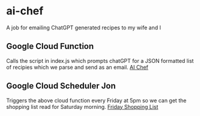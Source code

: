 # ai-chef
A job for emailing ChatGPT generated recipes to my wife and I 

## Google Cloud Function
Calls the script in index.js which prompts chatGPT for a JSON formatted list of recipies which we parse and send as an email. 
[AI Chef](https://console.cloud.google.com/functions/details/us-central1/function-1?env=gen1&project=ai-chef-385301)


## Google Cloud Scheduler Jon
Triggers the above cloud function every Friday at 5pm so we can get the shopping list read for Saturday morning.
[Friday Shopping List](https://console.cloud.google.com/cloudscheduler/jobs/edit/us-central1/friday-shopping-list?project=ai-chef-385301)
